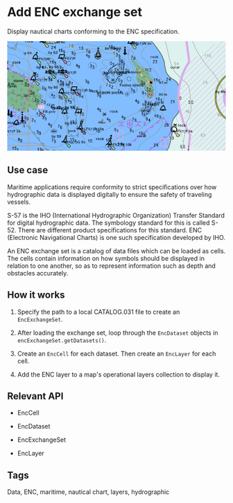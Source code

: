 # Add ENC exchange set

Display nautical charts conforming to the ENC specification.

![](AddEncExchangeSet.png)

## Use case

Maritime applications require conformity to strict specifications over how hydrographic data is displayed digitally to ensure the safety of traveling vessels.

S-57 is the IHO (International Hydrographic Organization) Transfer Standard for digital hydrographic data. The symbology standard for this is called S-52. There are different product specifications for this standard. ENC (Electronic Navigational Charts) is one such specification developed by IHO.

An ENC exchange set is a catalog of data files which can be loaded as cells. The cells contain information on how symbols should be displayed in relation to one another, so as to represent information such as depth and obstacles accurately.

## How it works


1. Specify the path to a local CATALOG.031 file to create an `EncExchangeSet`.

2. After loading the exchange set, loop through the `EncDataset` objects in `encExchangeSet.getDatasets()`.

3. Create an `EncCell` for each dataset. Then create an `EncLayer` for each cell.

4. Add the ENC layer to a map's operational layers collection to display it.


## Relevant API


*   EncCell

*   EncDataset

*   EncExchangeSet

*   EncLayer


## Tags

Data, ENC, maritime, nautical chart, layers, hydrographic